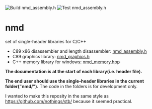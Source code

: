 ![Build nmd_assembly.h](https://github.com/Nomade040/nmd/workflows/Build%20nmd_assembly.h/badge.svg)
![Test nmd_assembly.h](https://github.com/Nomade040/nmd/workflows/Test%20nmd_assembly.h/badge.svg)

# nmd
set of single-header libraries for C/C++

- C89 x86 disassembler and length disassembler: [nmd_assembly.h](nmd_assembly.h)
- C89 graphics library: [nmd_graphics.h](nmd_graphics.h)
- C++ memory library for windows: [nmd_memory.hpp](nmd_memory.hpp)

**The documentation is at the start of each library(i.e. header file).**

**The end user should use the single-header libraries in the current folder("nmd/").** The code in the folders is for development only.

I wanted to make this reposity in the same style as https://github.com/nothings/stb/ because it seemed practical.
